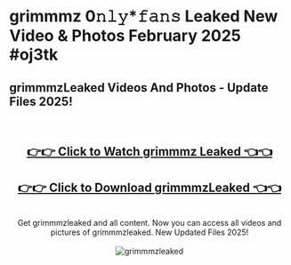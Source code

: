 # grimmmz 0𝚗𝚕𝚢*𝚏𝚊𝚗𝚜 Leaked New Video & Photos February 2025 #oj3tk

<h2>grimmmzLeaked Videos And Photos - Update Files 2025!</h2>
<br>
<div align="center">
<h2><a href="https://mediaupload.pro?title=grimmmz&ref=11F" rel="nofollow">👉👉 Click to Watch grimmmz Leaked 👈👈</a></h2>
<h2><a href="https://mediaupload.pro?title=grimmmz&ref=11F" rel="nofollow">👉👉 Click to Download grimmmzLeaked 👈👈</a></h2>
<br>
Get grimmmzleaked and all content. Now you can access all videos and pictures of grimmmzleaked. New Updated Files 2025!
<br>
<br>
<a href="https://mediaupload.pro?title=grimmmz&ref=11F" rel="nofollow" data-target="animated-image.originalLink"><img src="https://i.ibb.co/Gkj2r4b/banner.png" alt="grimmmzleaked" style="max-width: 100%; display: inline-block;" data-target="animated-image.originalImage"></a>
</div>
<br>

